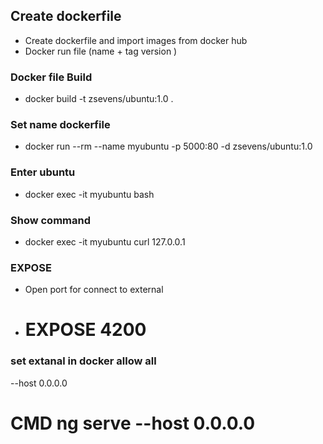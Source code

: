 
## Create dockerfile
* Create dockerfile and import images from docker hub
* Docker run file (name + tag version )

### Docker file Build
* docker build -t zsevens/ubuntu:1.0 . 

### Set name dockerfile
* docker run --rm --name myubuntu -p 5000:80 -d zsevens/ubuntu:1.0

### Enter ubuntu
* docker exec -it myubuntu bash

### Show command
* docker exec -it myubuntu curl 127.0.0.1

### EXPOSE
* Open port for connect to external
* # EXPOSE 4200

### set extanal in docker allow all
--host 0.0.0.0

# CMD ng serve --host 0.0.0.0